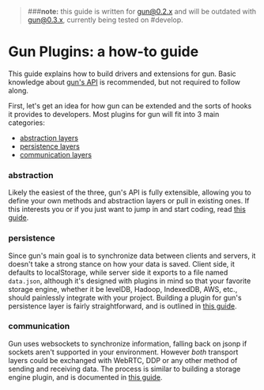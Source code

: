 > ###**note:** this guide is written for gun@0.2.x and will be outdated with gun@0.3.x, currently being tested on #develop.

[abstraction]: Adding-methods-to-the-gun-chain-(v0.2.x)
[persistence]: Adding-persistence-layers-(v0.2.x)
[communication]: Adding-communication-layers-(v0.2.x)

# Gun Plugins: a how-to guide

This guide explains how to build drivers and extensions for gun. Basic knowledge about [gun's API](https://github.com/amark/gun/wiki/JS-API) is recommended, but not required to follow along.

First, let's get an idea for how gun can be extended and the sorts of hooks it provides to developers. Most plugins for gun will fit into 3 main categories:

- [abstraction layers][abstraction]
- [persistence layers](#persistence)
- [communication layers](#communication)

### abstraction

Likely the easiest of the three, gun's API is fully extensible, allowing you to define your own methods and abstraction layers or pull in existing ones. If this interests you or if you just want to jump in and start coding, read [this guide][abstraction].

### persistence

Since gun's main goal is to synchronize data between clients and servers, it doesn't take a strong stance on how your data is saved. Client side, it defaults to localStorage, while server side it exports to a file named `data.json`, although it's designed with plugins in mind so that your favorite storage engine, whether it be levelDB, Hadoop, IndexedDB, AWS, etc., should painlessly integrate with your project. Building a plugin for gun's persistence layer is fairly straightforward, and is outlined in [this guide][abstraction].

### communication

Gun uses websockets to synchronize information, falling back on jsonp if sockets aren't supported in your environment. However *both* transport layers could be exchanged with WebRTC, DDP or any other method of sending and receiving data. The process is similar to building a storage engine plugin, and is documented in [this guide](communication.md).